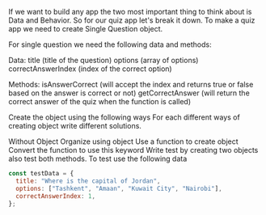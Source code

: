 If we want to build any app the two most important thing to think about is Data and Behavior. So for our quiz app let's break it down. To make a quiz app we need to create Single Question object.

For single question we need the following data and methods:

Data:
title (title of the question)
options (array of options)
correctAnswerIndex (index of the correct option)

Methods:
isAnswerCorrect (will accept the index and returns true or false based on the answer is correct or not)
getCorrectAnswer (will return the correct answer of the quiz when the function is called)

Create the object using the following ways
For each different ways of creating object write different solutions.

Without Object
Organize using object
Use a function to create object
Convert the function to use this keyword
Write test by creating two objects also test both methods.
To test use the following data

```js
const testData = {
  title: "Where is the capital of Jordan",
  options: ["Tashkent", "Amaan", "Kuwait City", "Nairobi"],
  correctAnswerIndex: 1,
};
```
